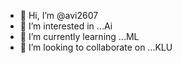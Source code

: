 - 👋 Hi, I’m @avi2607
- 👀 I’m interested in ...Ai
- 🌱 I’m currently learning ...ML
- 💞️ I’m looking to collaborate on ...KLU


<!---
avi2607/avi2607 is a ✨ special ✨ repository because its `README.md` (this file) appears on your GitHub profile.
You can click the Preview link to take a look at your changes.
--->
